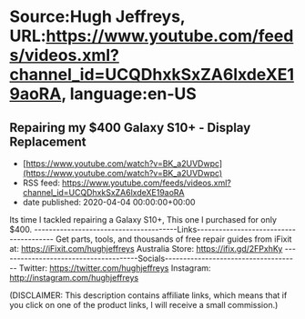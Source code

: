 # Source:Hugh Jeffreys, URL:https://www.youtube.com/feeds/videos.xml?channel_id=UCQDhxkSxZA6lxdeXE19aoRA, language:en-US

## Repairing my $400 Galaxy S10+ - Display Replacement
 - [https://www.youtube.com/watch?v=BK_a2UVDwpc](https://www.youtube.com/watch?v=BK_a2UVDwpc)
 - RSS feed: https://www.youtube.com/feeds/videos.xml?channel_id=UCQDhxkSxZA6lxdeXE19aoRA
 - date published: 2020-04-04 00:00:00+00:00

Its time I tackled repairing a Galaxy S10+, This one I purchased for only $400.
---------------------------------------Links---------------------------------------
Get parts, tools, and thousands of free repair guides from iFixit at: 
    https://iFixit.com/hughjeffreys
Australia Store: https://ifix.gd/2FPxhKy
--------------------------------------Socials-------------------------------------
Twitter: https://twitter.com/hughjeffreys
Instagram: http://instagram.com/hughjeffreys

(DISCLAIMER: This description contains affiliate links, which means that if you click on one of the product links, l will receive a small commission.)

